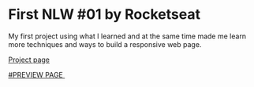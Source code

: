 # First NLW #01 by Rocketseat

<p>
  My first project using what I learned and at the same time made me learn more techniques and ways to build a responsive web page.
</p>

<a href="https://matheusrenner22.github.io/nlw-rocketseat-01/" title="site">Project page

#PREVIEW PAGE
<img href="./assets/capture-page.png">